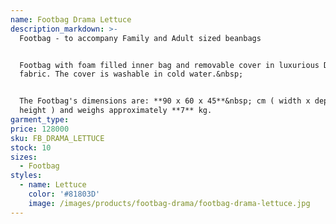 ```yaml
---
name: Footbag Drama Lettuce
description_markdown: >-
  Footbag - to accompany Family and Adult sized beanbags


  Footbag with foam filled inner bag and removable cover in luxurious Drama
  fabric. The cover is washable in cold water.&nbsp;


  The Footbag's dimensions are: **90 x 60 x 45**&nbsp; cm ( width x depth x
  height ) and weighs approximately **7** kg.
garment_type:
price: 128000
sku: FB_DRAMA_LETTUCE
stock: 10
sizes:
  - Footbag
styles:
  - name: Lettuce
    color: '#81803D'
    image: /images/products/footbag-drama/footbag-drama-lettuce.jpg
---
```

